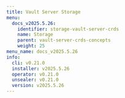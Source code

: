 ```yaml
---
title: Vault Server Storage
menu:
  docs_v2025.5.26:
    identifier: storage-vault-server-crds
    name: Storage
    parent: vault-server-crds-concepts
    weight: 25
menu_name: docs_v2025.5.26
info:
  cli: v0.21.0
  installer: v2025.5.26
  operator: v0.21.0
  unsealer: v0.21.0
  version: v2025.5.26
---
```


